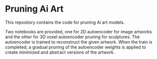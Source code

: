 # Pruning Ai Art
This repository contains the code for pruning Ai art models. 

Two notebooks are provided, one for 2D autoencoder for image artworks and the other for 3D voxel autoencoder pruning for sculptures. The autoencoder is trained to reconstruct the given artwork. When the train is completed, a gradual pruning of the autoencoder weights is applied to create minimized and abstract versions of the artwork. 
